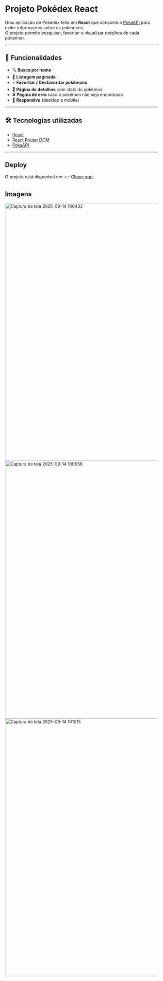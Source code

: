 # Projeto Pokédex React

Uma aplicação de Pokédex feita em **React** que consome a [PokeAPI](https://pokeapi.co/) para exibir informações sobre os pokémons.  
O projeto permite pesquisar, favoritar e visualizar detalhes de cada pokémon.

---

## 🚀 Funcionalidades

- 🔍 **Busca por nome** 
- 📜 **Listagem paginada** 
- ⭐ **Favoritar / Desfavoritar pokémons**
- 📄 **Página de detalhes** com stats do pokémon  
- ❌ **Página de erro** caso o pokémon não seja encontrado  
- 📱 **Responsivo** (desktop e mobile)

---

## 🛠️ Tecnologias utilizadas

- [React](https://react.dev/)  
- [React Router DOM](https://reactrouter.com/)  
- [PokeAPI](https://pokeapi.co/)  

---

## Deploy

O projeto está disponível em:
👉 [Clique aqui]([https://meu-projeto.vercel.app](https://ws-frontend-fabrica25-2-pearl.vercel.app/))


## Imagens
<img width="1240" height="847" alt="Captura de tela 2025-09-14 100432" src="https://github.com/user-attachments/assets/185ffa21-2d10-47bf-903d-deeb25ba0308" />
<img width="1240" height="847" alt="Captura de tela 2025-09-14 100958" src="https://github.com/user-attachments/assets/45fa9876-5d63-46b8-8c56-e21dd9794e09" />
<img width="1240" height="847" alt="Captura de tela 2025-09-14 101015" src="https://github.com/user-attachments/assets/fad4abe9-d3ad-41eb-ba91-228dbaa40bb0" />


